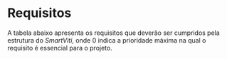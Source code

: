 # Requisitos

A tabela abaixo apresenta os requisitos que deverão ser cumpridos pela estrutura do *SmartViti*, onde 0 indica a prioridade máxima na qual o requisito é essencial para o projeto.
